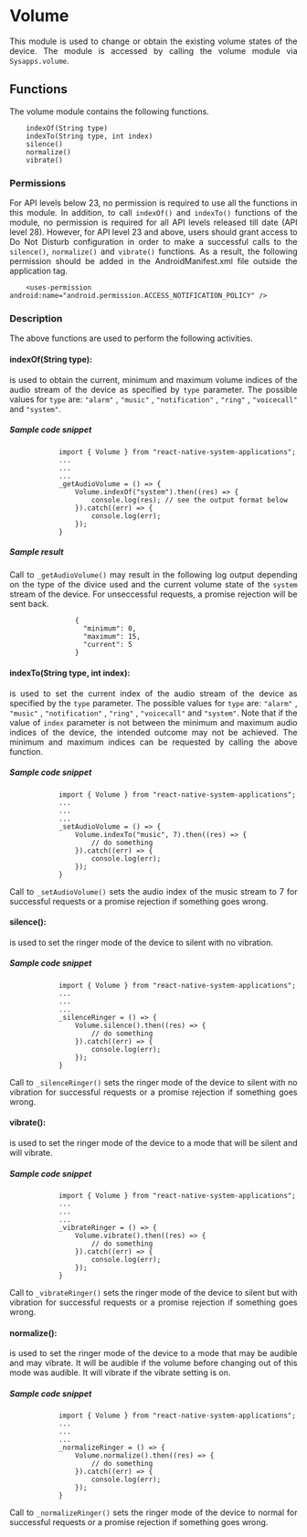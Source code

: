 # Volume
<p style = "text-align: justify">This module is used to change or obtain the existing volume states of the device. The module is accessed by calling the volume module via <code>Sysapps.volume</code>.</p> 

## Functions
<p style = "text-align: justify">The volume module contains the following functions.</p>

``` 
    indexOf(String type)
    indexTo(String type, int index)
    silence()
    normalize()
    vibrate() 
```

### Permissions

<p style = "text-align: justify">For API levels below 23, no permission is required to use all the functions in this module. In addition, to call <code>indexOf()</code> and <code>indexTo()</code>  functions of the module, no permission is required for all API levels released till date (API level 28). However, for API level 23 and above, users should grant access to Do Not Disturb configuration in order to make a successful calls to the <code>silence()</code>, <code>normalize()</code> and <code>vibrate()</code> functions. As a result, the following permission should be added in the AndroidManifest.xml file outside the application tag.</p>

```     <uses-permission android:name="android.permission.ACCESS_NOTIFICATION_POLICY" /> ```


### Description
<p style = "text-align: justify">The above functions are used to perform the following activities.</p>

#### indexOf(String type): 

<p style = "text-align: justify">is used to obtain the current, minimum and maximum volume indices of the audio stream of the device as specified by <code>type</code> parameter. The possible values for <code>type</code> are: <code>"alarm"</code> , <code>"music"</code> , <code>"notification"</code> , <code>"ring"</code> , <code>"voicecall"</code> and  <code>"system"</code>.</p>

##### Sample code snippet
``` 
            import { Volume } from "react-native-system-applications";
            ...
            ...
            ...
            _getAudioVolume = () => {
                Volume.indexOf("system").then((res) => {
                    console.log(res); // see the output format below
                }).catch((err) => {
                    console.log(err);
                });
            } 
```

##### Sample result 
<p style = "text-align: justify">Call to  <code>_getAudioVolume()</code> may result in the following log output depending on the type of the divice used and the current volume state of the <code>system</code> stream of the device. For unseccessful requests, a promise rejection will be sent back.</p>

```
                {
                  "minimum": 0, 
                  "maximum": 15, 
                  "current": 5 
                }
```

#### indexTo(String type, int index): 

<p style = "text-align: justify"> is used to set the current index of the audio stream of the device as specified by the <code>type</code> parameter. The possible values for <code>type</code> are: <code>"alarm"</code> , <code>"music"</code> , <code>"notification"</code> , <code>"ring"</code> , <code>"voicecall"</code> and  <code>"system"</code>. Note that if the value of <code>index</code> parameter is not between the minimum and maximum audio indices  of the device, the intended outcome may not be achieved. The minimum and maximum indices can be requested by calling the above function. </p>

##### Sample code snippet

``` 
            import { Volume } from "react-native-system-applications";
            ...
            ...
            ...
            _setAudioVolume = () => {
                Volume.indexTo("music", 7).then((res) => {
                    // do something
                }).catch((err) => {
                    console.log(err);
                });
            } 
```
<p style = "text-align: justify">Call to  <code>_setAudioVolume()</code> sets the audio index of the music stream to 7 for successful requests or a promise rejection if something goes wrong.</p>

#### silence(): 

<p style = "text-align: justify"> is used to set the ringer mode of the device to silent with no vibration. </p>

##### Sample code snippet

``` 
            import { Volume } from "react-native-system-applications";
            ...
            ...
            ...
            _silenceRinger = () => {
                Volume.silence().then((res) => {
                    // do something
                }).catch((err) => {
                    console.log(err);
                });
            } 
```
<p style = "text-align: justify">Call to  <code>_silenceRinger()</code> sets the ringer mode of the device to silent with no vibration for successful requests or a promise rejection if something goes wrong.</p>

#### vibrate(): 

<p style = "text-align: justify"> is used to set the ringer mode of the device to a mode that will be silent and will vibrate. </p>

##### Sample code snippet

``` 
            import { Volume } from "react-native-system-applications";
            ...
            ...
            ...
            _vibrateRinger = () => {
                Volume.vibrate().then((res) => {
                    // do something
                }).catch((err) => {
                    console.log(err);
                });
            } 
```
<p style = "text-align: justify">Call to  <code>_vibrateRinger()</code> sets the ringer mode of the device to silent but with vibration for successful requests or a promise rejection if something goes wrong.</p>

#### normalize(): 

<p style = "text-align: justify"> is used to set the ringer mode of the device to a mode that may be audible and may vibrate. It will be audible if the volume before changing out of this mode was audible. It will vibrate if the vibrate setting is on. </p>

##### Sample code snippet

```
            import { Volume } from "react-native-system-applications";
            ...
            ...
            ...
            _normalizeRinger = () => {
                Volume.normalize().then((res) => {
                    // do something
                }).catch((err) => {
                    console.log(err);
                });
            } 
```

<p style = "text-align: justify">Call to  <code>_normalizeRinger()</code> sets the ringer mode of the device to normal for successful requests or a promise rejection if something goes wrong.</p>
